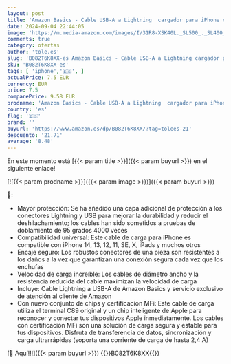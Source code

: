 ```yaml
---
layout: post
title: 'Amazon Basics - Cable USB-A a Lightning  cargador para iPhone certificado por MFi  color blanco  1.8 m'
date: 2024-09-04 22:44:05
image: 'https://m.media-amazon.com/images/I/31R8-XSK40L._SL500_._SL400_.jpg'
comments: true
category: ofertas
author: 'tole.es'
slug: 'B082T6K8XX-es Amazon Basics - Cable USB-A a Lightning cargador para...'
sku: 'B082T6K8XX-es'
tags: [ 'iphone','🇪🇸', ]
actualPrice: 7.5 EUR
currency: EUR
price: 7.5
comparePrice: 9.58 EUR
prodname: 'Amazon Basics - Cable USB-A a Lightning  cargador para iPhone certificado por MFi  color blanco  1.8 m'
country: 'es'
flag: '🇪🇸'
brand: ''
buyurl: 'https://www.amazon.es/dp/B082T6K8XX/?tag=tolees-21'
descuento: '21.71'
average: '8.48'
---
```


En este momento está [{{< param title >}}]({{< param buyurl >}}) en el siguiente enlace!

[![{{< param prodname >}}]({{< param image >}})]({{< param buyurl >}})

🔎:

- Mayor protección: Se ha añadido una capa adicional de protección a los conectores Lightning y USB para mejorar la durabilidad y reducir el deshilachamiento; los cables han sido sometidos a pruebas de doblamiento de 95 grados 4000 veces
- Compatibilidad universal: Este cable de carga para iPhone es compatible con iPhone 14, 13, 12, 11, SE, X, iPads y muchos otros
- Encaje seguro: Los robustos conectores de una pieza son resistentes a los daños a la vez que garantizan una conexión segura cada vez que los enchufas
- Velocidad de carga increíble: Los cables de diámetro ancho y la resistencia reducida del cable maximizan la velocidad de carga
- Incluye: Cable Lightning a USB-A de Amazon Basics y servicio exclusivo de atención al cliente de Amazon
- Con nuevo conjunto de chips y certificación MFi: Este cable de carga utiliza el terminal C89 original y un chip inteligente de Apple para reconocer y conectar tus dispositivos Apple inmediatamente. Los cables con certificación MFi son una solución de carga segura y estable para tus dispositivos. Disfruta de transferencia de datos, sincronización y carga ultrarrápidas (soporta una corriente de carga de hasta 2,4 A)

[🛒 Aquí!!!]({{< param buyurl >}})
{{<world>}}B082T6K8XX{{</world>}}
